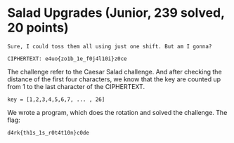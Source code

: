 # Salad Upgrades (Junior, 239 solved, 20 points)

```
Sure, I could toss them all using just one shift. But am I gonna?

CIPHERTEXT: e4uo{zo1b_1e_f0j4l10i}z0ce
```

The challenge refer to the Caesar Salad challenge.
And after checking the distance of the first four characters, we know that
the key are counted up from 1 to the last character of the CIPHERTEXT.

```
key = [1,2,3,4,5,6,7, ... , 26]
```

We wrote a program, which does the rotation and solved the challenge.
The flag: 
```
d4rk{th1s_1s_r0t4t10n}c0de
```
